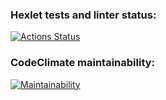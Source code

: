 ### Hexlet tests and linter status:

[![Actions Status](https://github.com/arf1e/frontend-project-lvl1/workflows/hexlet-check/badge.svg)](https://github.com/arf1e/frontend-project-lvl1/actions)

### CodeClimate maintainability:

[![Maintainability](https://api.codeclimate.com/v1/badges/161efea875fdd43f6e59/maintainability)](https://codeclimate.com/github/arf1e/frontend-project-lvl1/maintainability)
